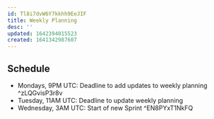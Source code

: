 ```yaml
---
id: Tl8i7dvW6Y7kkhh9EeJIF
title: Weekly Planning
desc: ''
updated: 1642394015523
created: 1641342987607
---
```



## Schedule
- Mondays, 9PM UTC: Deadline to add updates to weekly planning ^zLQGvisP3r8v
- Tuesday, 11AM UTC: Deadline to update weekly planning
- Wednesday, 3AM UTC: Start of new Sprint ^EN8PYxT1NkFQ
